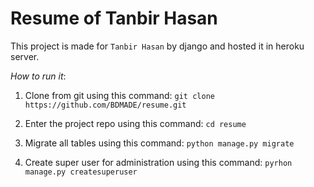 # Resume of Tanbir Hasan

This project is made for `Tanbir Hasan` by django and hosted it in heroku server.

*How to run it*:

1. Clone from git using this command: `git clone https://github.com/BDMADE/resume.git`

2. Enter the project repo using this command: `cd resume`

3. Migrate all tables using this command: `python manage.py migrate`

4. Create super user for administration using this command: `pyrhon manage.py createsuperuser`
